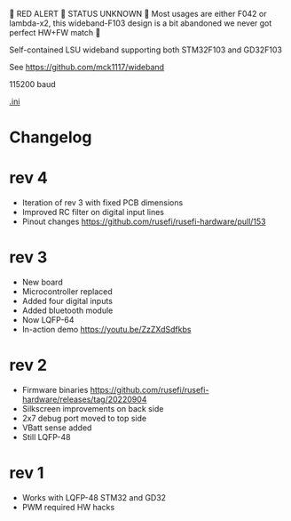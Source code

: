🔴 RED ALERT 🔴 STATUS UNKNOWN 🔴 Most usages are either F042 or lambda-x2, this wideband-F103 design is a bit abandoned we never got perfect HW+FW match 🔴

Self-contained LSU wideband supporting both STM32F103 and GD32F103

See https://github.com/mck1117/wideband

115200 baud

[.ini](https://github.com/dron0gus/wideband/blob/master/firmware/ini/rusefi_wb_f1.ini)


# Changelog


# rev 4

* Iteration of rev 3 with fixed PCB dimensions
* Improved RC filter on digital input lines
* Pinout changes https://github.com/rusefi/rusefi-hardware/pull/153

# rev 3

* New board
* Microcontroller replaced
* Added four digital inputs
* Added bluetooth module
* Now LQFP-64
* In-action demo https://youtu.be/ZzZXdSdfkbs

# rev 2

* Firmware binaries https://github.com/rusefi/rusefi-hardware/releases/tag/20220904
* Silkscreen improvements on back side
* 2x7 debug port moved to top side
* VBatt sense added
* Still LQFP-48

# rev 1

* Works with LQFP-48 STM32 and GD32
* PWM required HW hacks
